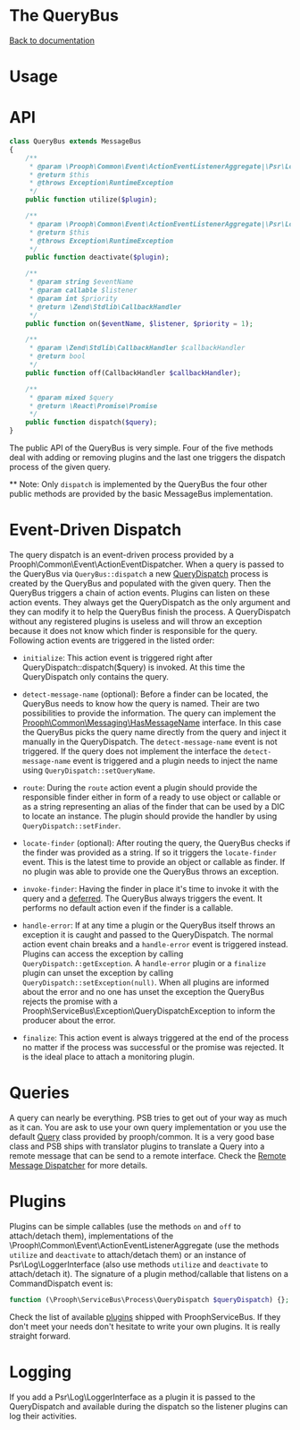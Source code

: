 The QueryBus
==============

[Back to documentation](../README.md#documentation)

# Usage


# API

```php
class QueryBus extends MessageBus
{
    /**
     * @param \Prooph\Common\Event\ActionEventListenerAggregate|\Psr\Log\LoggerInterface $plugin
     * @return $this
     * @throws Exception\RuntimeException
     */
    public function utilize($plugin);

    /**
     * @param \Prooph\Common\Event\ActionEventListenerAggregate|\Psr\Log\LoggerInterface $plugin
     * @return $this
     * @throws Exception\RuntimeException
     */
    public function deactivate($plugin);

    /**
     * @param string $eventName
     * @param callable $listener
     * @param int $priority
     * @return \Zend\Stdlib\CallbackHandler
     */
    public function on($eventName, $listener, $priority = 1);

    /**
     * @param \Zend\Stdlib\CallbackHandler $callbackHandler
     * @return bool
     */
    public function off(CallbackHandler $callbackHandler);

    /**
     * @param mixed $query
     * @return \React\Promise\Promise
     */
    public function dispatch($query);
}
```

The public API of the QueryBus is very simple. Four of the five methods deal with adding or removing plugins and the last
one triggers the dispatch process of the given query.

** Note: Only `dispatch` is implemented by the QueryBus the four other public methods are provided by the basic MessageBus implementation.

# Event-Driven Dispatch

The query dispatch is an event-driven process provided by a Prooph\Common\Event\ActionEventDispatcher.
When a query is passed to the QueryBus via `QueryBus::dispatch` a new [QueryDispatch](../src/Prooph/ServiceBus/Process/QueryDispatch.php) process is created by the QueryBus and populated with the given query.
Then the QueryBus triggers a chain of action events. Plugins can listen on these action events. They always get the QueryDispatch as the only argument and they can
modify it to help the QueryBus finish the process. A QueryDispatch without any registered plugins is useless and will throw an exception because
it does not know which finder is responsible for the query.
Following action events are triggered in the listed order:

- `initialize`: This action event is triggered right after QueryDispatch::dispatch($query) is invoked. At this time the QueryDispatch only contains the query.

- `detect-message-name` (optional): Before a finder can be located, the QueryBus needs to know how the query is named. Their are two
possibilities to provide the information. The query can implement the [Prooph\Common\Messaging\HasMessageName](https://github.com/prooph/common/blob/master/src/Messaging/HasMessageName.php) interface.
In this case the QueryBus picks the query name directly from the query and inject it manually in the QueryDispatch. The `detect-message-name` event is not triggered. If the query
does not implement the interface the `detect-message-name` event is triggered and a plugin needs to inject the name using `QueryDispatch::setQueryName`.

- `route`: During the `route` action event a plugin should provide the responsible finder either in form of a ready to use object or callable or as a string
representing an alias of the finder that can be used by a DIC to locate an instance. The plugin should provide the handler by using
`QueryDispatch::setFinder`.

- `locate-finder` (optional): After routing the query, the QueryBus checks if the finder was provided as a string. If so it triggers the
`locate-finder` event. This is the latest time to provide an object or callable as finder. If no plugin was able to provide one the QueryBus throws an exception.

- `invoke-finder`: Having the finder in place it's time to invoke it with the query and a [deferred](https://github.com/reactphp/promise/blob/master/src/Deferred.php).
The QueryBus always triggers the event. It performs no default action even if the finder is a callable.

- `handle-error`: If at any time a plugin or the QueryBus itself throws an exception it is caught and passed to the QueryDispatch. The normal action event chain breaks and a
`handle-error` event is triggered instead. Plugins can access the exception by calling `QueryDispatch::getException`.
A `handle-error` plugin or a `finalize` plugin can unset the exception by calling `QueryDispatch::setException(null)`.
When all plugins are informed about the error and no one has unset the exception the QueryBus rejects the promise with a Prooph\ServiceBus\Exception\QueryDispatchException to inform the producer about the error.

- `finalize`: This action event is always triggered at the end of the process no matter if the process was successful or the promise was rejected. It is the ideal place to
attach a monitoring plugin.

# Queries

A query can nearly be everything. PSB tries to get out of your way as much as it can. You are ask to use your own query implementation or you use the
default [Query](https://github.com/prooph/common/blob/master/src/Messaging/Query.php) class provided by prooph/common. It is a very good base class
and PSB ships with translator plugins to translate a Query into a remote message
that can be send to a remote interface. Check the [Remote Message Dispatcher](message_dispatcher.md) for more details.

# Plugins

Plugins can be simple callables (use the methods `on` and `off` to attach/detach them), implementations of the
\Prooph\Common\Event\ActionEventListenerAggregate (use the methods `utilize` and `deactivate` to attach/detach them) or an instance of
Psr\Log\LoggerInterface (also use methods `utilize` and `deactivate` to attach/detach it).
The signature of a plugin method/callable that listens on a CommandDispatch event is:

```php
function (\Prooph\ServiceBus\Process\QueryDispatch $queryDispatch) {};
```

Check the list of available [plugins](plugins.md) shipped with ProophServiceBus. If they don't meet your needs don't hesitate to write your
own plugins. It is really straight forward.

# Logging

If you add a Psr\Log\LoggerInterface as a plugin it is passed to the QueryDispatch and available during the dispatch so the
listener plugins can log their activities.





